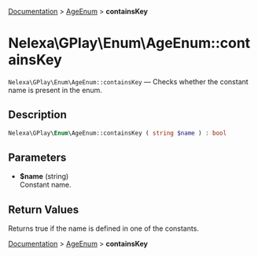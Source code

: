 [Documentation](../../README.md) > [AgeEnum](README.md) > **containsKey**

# Nelexa\GPlay\Enum\AgeEnum::containsKey
`Nelexa\GPlay\Enum\AgeEnum::containsKey` — Checks whether the constant name is present in the enum.

## Description
```php
Nelexa\GPlay\Enum\AgeEnum::containsKey ( string $name ) : bool
```

## Parameters
* **$name** (string)  
Constant name.

## Return Values
Returns true if the name is defined in one of the constants.

[Documentation](../../README.md) > [AgeEnum](README.md) > **containsKey**
